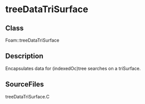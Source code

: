 # treeDataTriSurface 
## Class
Foam::treeDataTriSurface

## Description
Encapsulates data for (indexedOc)tree searches on a triSurface.

## SourceFiles
treeDataTriSurface.C

